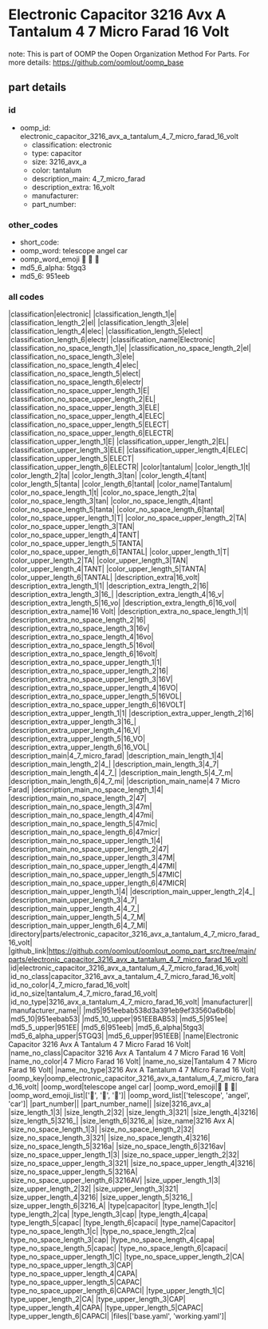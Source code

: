 # Electronic Capacitor 3216 Avx A Tantalum 4 7 Micro Farad 16 Volt  

note: This is part of OOMP the Oopen Organization Method For Parts. For more details: https://github.com/oomlout/oomp_base

##  part details





### id
* oomp_id: electronic_capacitor_3216_avx_a_tantalum_4_7_micro_farad_16_volt
  * classification: electronic
  * type: capacitor
  * size: 3216_avx_a
  * color: tantalum
  * description_main: 4_7_micro_farad
  * description_extra: 16_volt
  * manufacturer: 
  * part_number: 

### other_codes
* short_code: 
* oomp_word: telescope angel car
* oomp_word_emoji :telescope: :angel: :car:
* md5_6_alpha: 5tgq3
* md5_6: 951eeb

### all codes 
|classification|electronic|
|classification_length_1|e|
|classification_length_2|el|
|classification_length_3|ele|
|classification_length_4|elec|
|classification_length_5|elect|
|classification_length_6|electr|
|classification_name|Electronic|
|classification_no_space_length_1|e|
|classification_no_space_length_2|el|
|classification_no_space_length_3|ele|
|classification_no_space_length_4|elec|
|classification_no_space_length_5|elect|
|classification_no_space_length_6|electr|
|classification_no_space_upper_length_1|E|
|classification_no_space_upper_length_2|EL|
|classification_no_space_upper_length_3|ELE|
|classification_no_space_upper_length_4|ELEC|
|classification_no_space_upper_length_5|ELECT|
|classification_no_space_upper_length_6|ELECTR|
|classification_upper_length_1|E|
|classification_upper_length_2|EL|
|classification_upper_length_3|ELE|
|classification_upper_length_4|ELEC|
|classification_upper_length_5|ELECT|
|classification_upper_length_6|ELECTR|
|color|tantalum|
|color_length_1|t|
|color_length_2|ta|
|color_length_3|tan|
|color_length_4|tant|
|color_length_5|tanta|
|color_length_6|tantal|
|color_name|Tantalum|
|color_no_space_length_1|t|
|color_no_space_length_2|ta|
|color_no_space_length_3|tan|
|color_no_space_length_4|tant|
|color_no_space_length_5|tanta|
|color_no_space_length_6|tantal|
|color_no_space_upper_length_1|T|
|color_no_space_upper_length_2|TA|
|color_no_space_upper_length_3|TAN|
|color_no_space_upper_length_4|TANT|
|color_no_space_upper_length_5|TANTA|
|color_no_space_upper_length_6|TANTAL|
|color_upper_length_1|T|
|color_upper_length_2|TA|
|color_upper_length_3|TAN|
|color_upper_length_4|TANT|
|color_upper_length_5|TANTA|
|color_upper_length_6|TANTAL|
|description_extra|16_volt|
|description_extra_length_1|1|
|description_extra_length_2|16|
|description_extra_length_3|16_|
|description_extra_length_4|16_v|
|description_extra_length_5|16_vo|
|description_extra_length_6|16_vol|
|description_extra_name|16 Volt|
|description_extra_no_space_length_1|1|
|description_extra_no_space_length_2|16|
|description_extra_no_space_length_3|16v|
|description_extra_no_space_length_4|16vo|
|description_extra_no_space_length_5|16vol|
|description_extra_no_space_length_6|16volt|
|description_extra_no_space_upper_length_1|1|
|description_extra_no_space_upper_length_2|16|
|description_extra_no_space_upper_length_3|16V|
|description_extra_no_space_upper_length_4|16VO|
|description_extra_no_space_upper_length_5|16VOL|
|description_extra_no_space_upper_length_6|16VOLT|
|description_extra_upper_length_1|1|
|description_extra_upper_length_2|16|
|description_extra_upper_length_3|16_|
|description_extra_upper_length_4|16_V|
|description_extra_upper_length_5|16_VO|
|description_extra_upper_length_6|16_VOL|
|description_main|4_7_micro_farad|
|description_main_length_1|4|
|description_main_length_2|4_|
|description_main_length_3|4_7|
|description_main_length_4|4_7_|
|description_main_length_5|4_7_m|
|description_main_length_6|4_7_mi|
|description_main_name|4 7 Micro Farad|
|description_main_no_space_length_1|4|
|description_main_no_space_length_2|47|
|description_main_no_space_length_3|47m|
|description_main_no_space_length_4|47mi|
|description_main_no_space_length_5|47mic|
|description_main_no_space_length_6|47micr|
|description_main_no_space_upper_length_1|4|
|description_main_no_space_upper_length_2|47|
|description_main_no_space_upper_length_3|47M|
|description_main_no_space_upper_length_4|47MI|
|description_main_no_space_upper_length_5|47MIC|
|description_main_no_space_upper_length_6|47MICR|
|description_main_upper_length_1|4|
|description_main_upper_length_2|4_|
|description_main_upper_length_3|4_7|
|description_main_upper_length_4|4_7_|
|description_main_upper_length_5|4_7_M|
|description_main_upper_length_6|4_7_MI|
|directory|parts/electronic_capacitor_3216_avx_a_tantalum_4_7_micro_farad_16_volt|
|github_link|https://github.com/oomlout/oomlout_oomp_part_src/tree/main/parts/electronic_capacitor_3216_avx_a_tantalum_4_7_micro_farad_16_volt|
|id|electronic_capacitor_3216_avx_a_tantalum_4_7_micro_farad_16_volt|
|id_no_class|capacitor_3216_avx_a_tantalum_4_7_micro_farad_16_volt|
|id_no_color|4_7_micro_farad_16_volt|
|id_no_size|tantalum_4_7_micro_farad_16_volt|
|id_no_type|3216_avx_a_tantalum_4_7_micro_farad_16_volt|
|manufacturer||
|manufacturer_name||
|md5|951eebab538d3a391eb9ef33560a6b6b|
|md5_10|951eebab53|
|md5_10_upper|951EEBAB53|
|md5_5|951ee|
|md5_5_upper|951EE|
|md5_6|951eeb|
|md5_6_alpha|5tgq3|
|md5_6_alpha_upper|5TGQ3|
|md5_6_upper|951EEB|
|name|Electronic Capacitor 3216 Avx A Tantalum 4 7 Micro Farad 16 Volt|
|name_no_class|Capacitor 3216 Avx A Tantalum 4 7 Micro Farad 16 Volt|
|name_no_color|4 7 Micro Farad 16 Volt|
|name_no_size|Tantalum 4 7 Micro Farad 16 Volt|
|name_no_type|3216 Avx A Tantalum 4 7 Micro Farad 16 Volt|
|oomp_key|oomp_electronic_capacitor_3216_avx_a_tantalum_4_7_micro_farad_16_volt|
|oomp_word|telescope angel car|
|oomp_word_emoji|:telescope: :angel: :car:|
|oomp_word_emoji_list|[':telescope:', ':angel:', ':car:']|
|oomp_word_list|['telescope', 'angel', 'car']|
|part_number||
|part_number_name||
|size|3216_avx_a|
|size_length_1|3|
|size_length_2|32|
|size_length_3|321|
|size_length_4|3216|
|size_length_5|3216_|
|size_length_6|3216_a|
|size_name|3216 Avx A|
|size_no_space_length_1|3|
|size_no_space_length_2|32|
|size_no_space_length_3|321|
|size_no_space_length_4|3216|
|size_no_space_length_5|3216a|
|size_no_space_length_6|3216av|
|size_no_space_upper_length_1|3|
|size_no_space_upper_length_2|32|
|size_no_space_upper_length_3|321|
|size_no_space_upper_length_4|3216|
|size_no_space_upper_length_5|3216A|
|size_no_space_upper_length_6|3216AV|
|size_upper_length_1|3|
|size_upper_length_2|32|
|size_upper_length_3|321|
|size_upper_length_4|3216|
|size_upper_length_5|3216_|
|size_upper_length_6|3216_A|
|type|capacitor|
|type_length_1|c|
|type_length_2|ca|
|type_length_3|cap|
|type_length_4|capa|
|type_length_5|capac|
|type_length_6|capaci|
|type_name|Capacitor|
|type_no_space_length_1|c|
|type_no_space_length_2|ca|
|type_no_space_length_3|cap|
|type_no_space_length_4|capa|
|type_no_space_length_5|capac|
|type_no_space_length_6|capaci|
|type_no_space_upper_length_1|C|
|type_no_space_upper_length_2|CA|
|type_no_space_upper_length_3|CAP|
|type_no_space_upper_length_4|CAPA|
|type_no_space_upper_length_5|CAPAC|
|type_no_space_upper_length_6|CAPACI|
|type_upper_length_1|C|
|type_upper_length_2|CA|
|type_upper_length_3|CAP|
|type_upper_length_4|CAPA|
|type_upper_length_5|CAPAC|
|type_upper_length_6|CAPACI|
|files|['base.yaml', 'working.yaml']|
